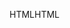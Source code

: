 <span data-ttu-id="8e044-101">HTML</span><span class="sxs-lookup"><span data-stu-id="8e044-101">HTML</span></span>